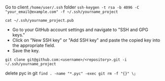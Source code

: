 Go to client    `/home/user/.ssh` folder
`ssh-keygen -t rsa -b 4096 -C "your_email@example.com" -f ~/.ssh/yourname_project`

`cat ~/.ssh/yourname_project.pub`
- Go to your GitHub account settings and navigate to "SSH and GPG keys."
- Click on "New SSH key" or "Add SSH key" and paste the copied key into the appropriate field.
- Save the key.

`git clone git@github.com:<username>/<repository>.git -i ~/.ssh/yourname_project`

delete pyc in git
`find . -name "*.pyc" -exec git rm -f "{}" \;`
